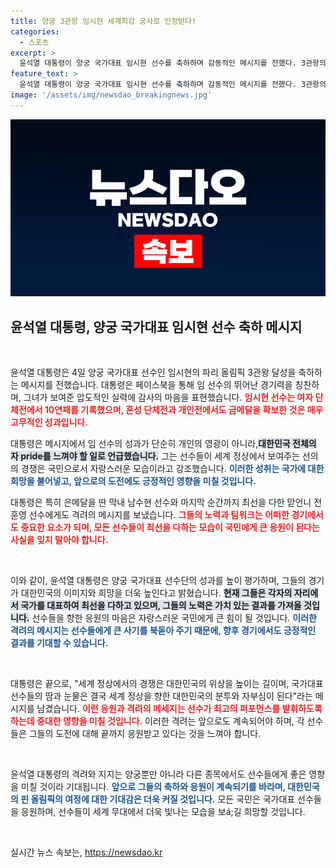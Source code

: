 ```yaml
---
title: 양궁 3관왕 임시현 세계최강 궁사로 인정받다!
categories:
  - 스포츠
excerpt: >
  윤석열 대통령이 양궁 국가대표 임시현 선수를 축하하며 감동적인 메시지를 전했다. 3관왕의 위업을 기념하며 선수들의 노력을 격려한 대통령의 응원이 화제를 모으고 있다!
feature_text: >
  윤석열 대통령이 양궁 국가대표 임시현 선수를 축하하며 감동적인 메시지를 전했다. 3관왕의 위업을 기념하며 선수들의 노력을 격려한 대통령의 응원이 화제를 모으고 있다!
image: '/assets/img/newsdao_breakingnews.jpg'
---
```


<p><img src="/assets/img/newsdao_breakingnews.jpg" alt="ontimetimes 속보" /></p>

<h2 data-ke-size="size26">윤석열 대통령, 양궁 국가대표 임시현 선수 축하 메시지</h2>

<p data-ke-size="size16">&nbsp;</p>

<p>윤석열 대통령은 4일 양궁 국가대표 선수인 임시현의 파리 올림픽 3관왕 달성을 축하하는 메시지를 전했습니다. 대통령은 페이스북을 통해 임 선수의 뛰어난 경기력을 칭찬하며, 그녀가 보여준 압도적인 실력에 감사의 마음을 표현했습니다. <b><span style="color: #ee2323;">임시현 선수는 여자 단체전에서 10연패를 기록했으며, 혼성 단체전과 개인전에서도 금메달을 확보한 것은 매우 고무적인 성과입니다.</span></b> </p>

<p>대통령은 메시지에서 임 선수의 성과가 단순히 개인의 영광이 아니라,<b><span style="background-color: #21538527;">대한민국 전체의 자 pride를 느껴야 할 일로 언급했습니다.</span></b> 그는 선수들이 세계 정상에서 보여주는 선의의 경쟁은 국민으로서 자랑스러운 모습이라고 강조했습니다. <b><span style="color: #1a5490;">이러한 성취는 국가에 대한 희망을 불어넣고, 앞으로의 도전에도 긍정적인 영향을 미칠 것입니다.</span></b></p>

<p>대통령은 특히 은메달을 딴 막내 남수현 선수와 마지막 순간까지 최선을 다한 맏언니 전훈영 선수에게도 격려의 메시지를 보냈습니다. <b><span style="color: #ee2323;">그들의 노력과 팀워크는 어떠한 경기에서도 중요한 요소가 되며, 모든 선수들이 최선을 다하는 모습이 국민에게 큰 응원이 된다는 사실을 잊지 말아야 합니다.</span></b> </p>

<p data-ke-size="size16">&nbsp;</p>

<p>이와 같이, 윤석열 대통령은 양궁 국가대표 선수단의 성과를 높이 평가하며, 그들의 경기가 대한민국의 이미지와 희망을 더욱 높인다고 밝혔습니다. <b><span style="background-color: #21538527;">현재 그들은 각자의 자리에서 국가를 대표하여 최선을 다하고 있으며, 그들의 노력은 가치 있는 결과를 가져올 것입니다.</span></b> 선수들을 향한 응원의 마음은 자랑스러운 국민에게 큰 힘이 될 것입니다. <b><span style="color: #1a5490;">이러한 격려의 메시지는 선수들에게 큰 사기를 북돋아 주기 때문에, 향후 경기에서도 긍정적인 결과를 기대할 수 있습니다.</span></b> </p>

<p data-ke-size="size16">&nbsp;</p>

<p>대통령은 끝으로, "세계 정상에서의 경쟁은 대한민국의 위상을 높이는 길이며, 국가대표 선수들의 땀과 눈물은 결국 세계 정상을 향한 대한민국의 분투와 자부심이 된다"라는 메시지를 남겼습니다. <b><span style="color: #ee2323;">이런 응원과 격려의 메세지는 선수가 최고의 퍼포먼스를 발휘하도록 하는데 중대한 영향을 미칠 것입니다.</span></b> 이러한 격려는 앞으로도 계속되어야 하며, 각 선수들은 그들의 도전에 대해 끝까지 응원받고 있다는 것을 느껴야 합니다. </p>

<p data-ke-size="size16">&nbsp;</p>

<p>윤석열 대통령의 격려와 지지는 양궁뿐만 아니라 다른 종목에서도 선수들에게 좋은 영향을 미칠 것이라 기대됩니다. <b><span style="color: #1a5490;">앞으로 그들의 축하와 응원이 계속되기를 바라며, 대한민국의 핀 올림픽의 여정에 대한 기대감은 더욱 커질 것입니다.</span></b> 모든 국민은 국가대표 선수들을 응원하며, 선수들이 세계 무대에서 더욱 빛나는 모습을 보á;길 희망할 것입니다. </p>

<p data-ke-size="size16">&nbsp;</p>
실시간 뉴스 속보는, <a href="https://newsdao.kr" rel="dofollow">https://newsdao.kr</a>


